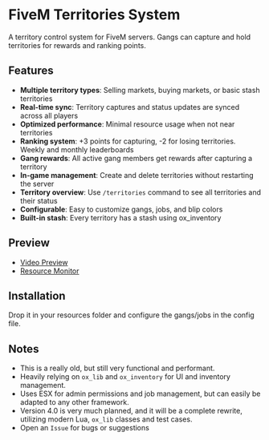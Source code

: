 # FiveM Territories System

A territory control system for FiveM servers. Gangs can capture and hold territories for rewards and ranking points.

## Features

-   **Multiple territory types**: Selling markets, buying markets, or basic stash territories
-   **Real-time sync**: Territory captures and status updates are synced across all players
-   **Optimized performance**: Minimal resource usage when not near territories
-   **Ranking system**: +3 points for capturing, -2 for losing territories. Weekly and monthly leaderboards
-   **Gang rewards**: All active gang members get rewards after capturing a territory
-   **In-game management**: Create and delete territories without restarting the server
-   **Territory overview**: Use `/territories` command to see all territories and their status
-   **Configurable**: Easy to customize gangs, jobs, and blip colors
-   **Built-in stash**: Every territory has a stash using ox_inventory

## Preview

-   [Video Preview](https://streamable.com/ephnae)
-   [Resource Monitor](https://imgur.com/89Rre8n)

## Installation

Drop it in your resources folder and configure the gangs/jobs in the config file.

## Notes

-   This is a really old, but still very functional and performant.
-   Heavily relying on `ox_lib` and `ox_inventory` for UI and inventory management.
-   Uses ESX for admin permissions and job management, but can easily be adapted to any other framework.
-   Version 4.0 is very much planned, and it will be a complete rewrite, utilizing modern Lua, `ox_lib` classes and test cases.
-   Open an `Issue` for bugs or suggestions
